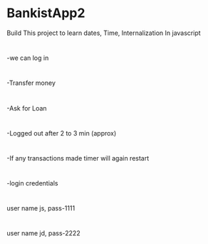 # BankistApp2
Build This project to learn dates, Time, Internalization In javascript
#
-we can log in 
#
-Transfer money
#
-Ask for Loan
#
-Logged out after 2 to 3 min (approx)
#
-If any transactions made timer will again restart
#
-login credentials
#
user name js, pass-1111
#
user name jd, pass-2222

